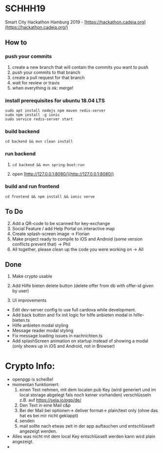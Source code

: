 # SCHHH19
Smart City Hackathon Hamburg 2019 - [https://hackathon.cadeia.org](https://hackathon.cadeia.org/)

## How to

### push your commits
1. create a new branch that will contain the commits you want to push
2. push your commits to that branch
3. create a pull request for that branch
4. wait for review or travis
5. when everything is ok: merge!

### install prerequisites for ubuntu 18.04 LTS
```
sudo apt install nodejs npm maven redis-server
sudo npm install -g ionic 
sudo service redis-server start
```

### build backend
```
cd backend && mvn clean install
```

### run backend
1. ```
   cd backend && mvn spring-boot:run
   ```
2. open [http://127.0.0.1:8080/](http://127.0.0.1:8080/)

### build and run frontend
```
cd frontend && npm install && ionic serve
```


## To Do

2. Add a QR-code to be scanned for key-exchange
4. Social Feature / add Help Portal on interactive map
5. Create splash-screen image -> Florian 
7. Make project ready to compile to iOS and Android (some version conflicts prevent that) -> Phil 
8. All together, please clean up the code you were working on -> All

## Done
1. Make crypto usable

6. Add Hilfe bieten delete button (delete offer from db with offer-id given by user)

3. UI improvements
- Edit dev-server config to use full cardova while development. 
- Add back button and fix init logic for hilfe anbieten modal in hilfe-bieten.ts
- Hilfe anbieten modal styling
- Message reader modal styling
- Fix message loading issues in nachrichten.ts 
- Add splashScreen animation on startup instead of showing a modal (only shows up in iOS and Android, not in Browser)

# Crypto Info:
- openpgp is scheiße!
- momentan funktioniert:
  1. einen Text nehmen, mit dem localen pub Key (wird generiert und im local storage abgelegt fals noch keiner vorhanden) verschlüsseln z.B. auf https://sela.io/pgp/de/
  2. Den Text in eine Mail c&p 
  3. Bei der Mail bei optionen-> deliver format-> plain/text only (ohne das hat es bei mir nicht geklappt)
  4. senden
  5. mail sollte nach etwas zeit in der app auftauchen und entschlüsselt angezeigt werden.
- Alles was nicht mit dem local Key entschlüsselt werden kann wird plain angezeigt.
- 
